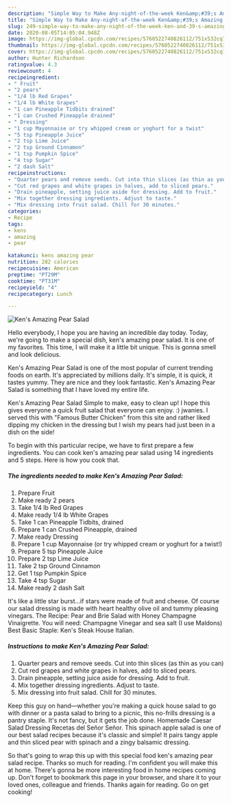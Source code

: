 ```yaml
---
description: "Simple Way to Make Any-night-of-the-week Ken&amp;#39;s Amazing Pear Salad"
title: "Simple Way to Make Any-night-of-the-week Ken&amp;#39;s Amazing Pear Salad"
slug: 249-simple-way-to-make-any-night-of-the-week-ken-and-39-s-amazing-pear-salad
date: 2020-08-05T14:05:04.948Z
image: https://img-global.cpcdn.com/recipes/5760522740826112/751x532cq70/kens-amazing-pear-salad-recipe-main-photo.jpg
thumbnail: https://img-global.cpcdn.com/recipes/5760522740826112/751x532cq70/kens-amazing-pear-salad-recipe-main-photo.jpg
cover: https://img-global.cpcdn.com/recipes/5760522740826112/751x532cq70/kens-amazing-pear-salad-recipe-main-photo.jpg
author: Hunter Richardson
ratingvalue: 4.3
reviewcount: 4
recipeingredient:
- " Fruit"
- "2 pears"
- "1/4 lb Red Grapes"
- "1/4 lb White Grapes"
- "1 can Pineapple Tidbits drained"
- "1 can Crushed Pineapple drained"
- " Dressing"
- "1 cup Mayonnaise or try whipped cream or yoghurt for a twist"
- "5 tsp Pineapple Juice"
- "2 tsp Lime Juice"
- "2 tsp Ground Cinnamon"
- "1 tsp Pumpkin Spice"
- "4 tsp Sugar"
- "2 dash Salt"
recipeinstructions:
- "Quarter pears and remove seeds. Cut into thin slices (as thin as you can)"
- "Cut red grapes and white grapes in halves, add to sliced pears."
- "Drain pineapple, setting juice aside for dressing. Add to fruit."
- "Mix together dressing ingredients. Adjust to taste."
- "Mix dressing into fruit salad. Chill for 30 minutes."
categories:
- Recipe
tags:
- kens
- amazing
- pear

katakunci: kens amazing pear 
nutrition: 282 calories
recipecuisine: American
preptime: "PT29M"
cooktime: "PT31M"
recipeyield: "4"
recipecategory: Lunch

---
```



![Ken&#39;s Amazing Pear Salad](https://img-global.cpcdn.com/recipes/5760522740826112/751x532cq70/kens-amazing-pear-salad-recipe-main-photo.jpg)

Hello everybody, I hope you are having an incredible day today. Today, we're going to make a special dish, ken&#39;s amazing pear salad. It is one of my favorites. This time, I will make it a little bit unique. This is gonna smell and look delicious.

Ken&#39;s Amazing Pear Salad is one of the most popular of current trending foods on earth. It's appreciated by millions daily. It's simple, it is quick, it tastes yummy. They are nice and they look fantastic. Ken&#39;s Amazing Pear Salad is something that I have loved my entire life.

Ken&#39;s Amazing Pear Salad Simple to make, easy to clean up! I hope this gives everyone a quick fruit salad that everyone can enjoy. :) jwanies. I served this with &#34;Famous Butter Chicken&#34; from this site and rather liked dipping my chicken in the dressing but I wish my pears had just been in a dish on the side!


To begin with this particular recipe, we have to first prepare a few ingredients. You can cook ken&#39;s amazing pear salad using 14 ingredients and 5 steps. Here is how you cook that.

<!--inarticleads1-->

##### The ingredients needed to make Ken&#39;s Amazing Pear Salad:

1. Prepare  Fruit
1. Make ready 2 pears
1. Take 1/4 lb Red Grapes
1. Make ready 1/4 lb White Grapes
1. Take 1 can Pineapple Tidbits, drained
1. Prepare 1 can Crushed Pineapple, drained
1. Make ready  Dressing
1. Prepare 1 cup Mayonnaise (or try whipped cream or yoghurt for a twist!)
1. Prepare 5 tsp Pineapple Juice
1. Prepare 2 tsp Lime Juice
1. Take 2 tsp Ground Cinnamon
1. Get 1 tsp Pumpkin Spice
1. Take 4 tsp Sugar
1. Make ready 2 dash Salt


It&#39;s like a little star burst…if stars were made of fruit and cheese. Of course our salad dressing is made with heart healthy olive oil and tummy pleasing vinegars. The Recipe: Pear and Brie Salad with Honey Champagne Vinaigrette. You will need: Champagne Vinegar and sea salt (I use Maldons) Best Basic Staple: Ken&#39;s Steak House Italian. 

<!--inarticleads2-->

##### Instructions to make Ken&#39;s Amazing Pear Salad:

1. Quarter pears and remove seeds. Cut into thin slices (as thin as you can)
1. Cut red grapes and white grapes in halves, add to sliced pears.
1. Drain pineapple, setting juice aside for dressing. Add to fruit.
1. Mix together dressing ingredients. Adjust to taste.
1. Mix dressing into fruit salad. Chill for 30 minutes.


Keep this guy on hand—whether you&#39;re making a quick house salad to go with dinner or a pasta salad to bring to a picnic, this no-frills dressing is a pantry staple. It&#39;s not fancy, but it gets the job done. Homemade Caesar Salad Dressing Recetas del Señor Señor. This spinach apple salad is one of our best salad recipes because it&#39;s classic and simple! It pairs tangy apple and thin sliced pear with spinach and a zingy balsamic dressing. 

So that's going to wrap this up with this special food ken&#39;s amazing pear salad recipe. Thanks so much for reading. I'm confident you will make this at home. There's gonna be more interesting food in home recipes coming up. Don't forget to bookmark this page in your browser, and share it to your loved ones, colleague and friends. Thanks again for reading. Go on get cooking!
